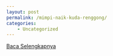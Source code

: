 ```yaml
---
layout: post
permalink: /mimpi-naik-kuda-renggong/
categories:
    - Uncategorized
---
```


[Baca Selengkapnya](/10)